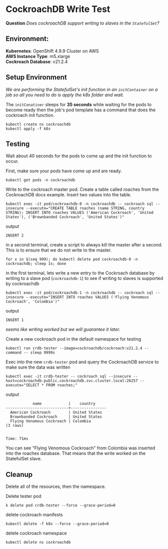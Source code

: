# CockroachDB Write Test
**Question** _Does cockroachDB support writing to slaves in the `StatefulSet`?_

## Environment:
**Kubernetes**: OpenShift 4.9.9 Cluster on AWS  
**AWS Instance Type**: m5.xlarge   
**Cockroach Database**: v21.2.4

## Setup Environment
_We are performing the StatefulSet's init function in an `initContainer` on a job so all you need to do is apply the k8s folder and wait._

The `initConatiner` sleeps for **35 seconds** while waiting for the pods to become ready then the job's pod template has a command that does the cockroach init function.
```
kubectl create ns cockroachdb 
kubectl apply -f k8s
```

## Testing
Wait about 40 seconds for the pods to come up and the init function to occur.   

First, make sure your pods have come up and are ready.
```
kubectl get pods -n cockroachdb
```

Write to the cockroach master pod. Create a table called roaches from the CockroachDB docs example. Insert two values into the table.
```
kubectl exec -it pod/cockroachdb-0 -n cockroachdb -- cockroach sql --insecure --execute="CREATE TABLE roaches (name STRING, country STRING); INSERT INTO roaches VALUES ('American Cockroach', 'United States'), ('Brownbanded Cockroach', 'United States')"
```
output
```
INSERT 2
```
in a second terminal, create a script to always kill the master after a second. This is to ensure that we do not write to the master.
```
for x in $(seq 999); do kubectl delete pod cockroachdb-0 -n cockroachdb; sleep 1s; done
```

in the first terminal, lets write a new entry to the Cockroach database by writing to a slave pod (`cockroachdb-1`) to see if writing to slaves is supported by cockroachdb
```
kubectl exec -it pod/cockroachdb-1 -n cockroachdb -- cockroach sql --insecure --execute="INSERT INTO roaches VALUES ('Flying Venomous Cockroach', 'Colombia')"
```
output
```
INSERT 1
```

_seems like writing worked but we will guarantee it later._   
   
Create a new cockroach pod in the default namespace for testing
```
kubectl run crdb-tester --image=cockroachdb/cockroach:v21.2.4 --command -- sleep 9999s
```

Exec into the new `crdb-tester` pod and query the CockroachDB service to make sure the data was written
```
kubectl exec -it crdb-tester -- cockroach sql --insecure --host=cockroachdb-public.cockroachdb.svc.cluster.local:26257 --execute="SELECT * FROM roaches;"
```

output
```
            name            |    country
----------------------------+----------------
  American Cockroach        | United States
  Brownbanded Cockroach     | United States
  Flying Venomous Cockroach | Colombia
(3 rows)


Time: 71ms
```

You can see "Flying Venomous Cockroach" from Colombia was inserted into the roaches database. That means that the write worked on the StatefulSet slave.

## Cleanup
Delete all of the resources, then the namespace.

Delete tester pod
```
k delete pod crdb-tester --force --grace-period=0
```

delete cockroach manifests
```
kubectl delete -f k8s --force --grace-period=0
```

delete cockroach namespace
```
kubectl delete ns cockroachdb
```